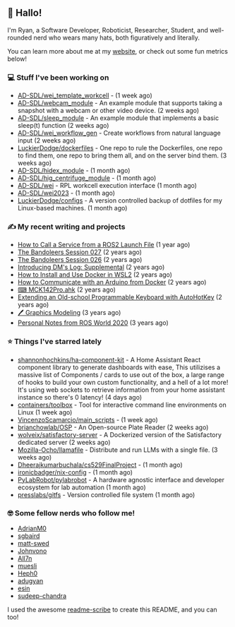 ## 👋 Hallo!

I'm Ryan, a Software Developer, Roboticist, Researcher, Student, and well-rounded nerd who wears many hats, both figuratively and literally.

You can learn more about me at my [website](https://ryandlewis.dev), or check out some fun metrics below!

### 💻 Stuff I've been working on

- [AD-SDL/wei_template_workcell](https://github.com/AD-SDL/wei_template_workcell) -  (1 week ago)
- [AD-SDL/webcam_module](https://github.com/AD-SDL/webcam_module) - An example module that supports taking a snapshot with a webcam or other video device. (2 weeks ago)
- [AD-SDL/sleep_module](https://github.com/AD-SDL/sleep_module) - An example module that implements a basic sleep(t) function (2 weeks ago)
- [AD-SDL/wei_workflow_gen](https://github.com/AD-SDL/wei_workflow_gen) - Create workflows from natural language input (2 weeks ago)
- [LuckierDodge/dockerfiles](https://github.com/LuckierDodge/dockerfiles) - One repo to rule the Dockerfiles, one repo to find them, one repo to bring them all, and on the server bind them. (3 weeks ago)
- [AD-SDL/hidex_module](https://github.com/AD-SDL/hidex_module) -  (1 month ago)
- [AD-SDL/hig_centrifuge_module](https://github.com/AD-SDL/hig_centrifuge_module) -  (1 month ago)
- [AD-SDL/wei](https://github.com/AD-SDL/wei) - RPL workcell execution interface (1 month ago)
- [AD-SDL/wei2023](https://github.com/AD-SDL/wei2023) -  (1 month ago)
- [LuckierDodge/configs](https://github.com/LuckierDodge/configs) - A version controlled backup of dotfiles for my Linux-based machines. (1 month ago)

### ✍ My recent writing and projects

- [How to Call a Service from a ROS2 Launch File](https://ryandlewis.dev/posts/callserviceinros2launch/) (1 year ago)
- [The Bandoleers Session 027](https://ryandlewis.dev/posts/ttrpg/thebandoleers027/) (2 years ago)
- [The Bandoleers Session 026](https://ryandlewis.dev/posts/ttrpg/thebandoleers026/) (2 years ago)
- [Introducing DM&#39;s Log: Supplemental](https://ryandlewis.dev/posts/ttrpg/introducingdmslog/) (2 years ago)
- [How to Install and Use Docker in WSL2](https://ryandlewis.dev/posts/howtowsldocker/) (2 years ago)
- [How to Communicate with an Arduino from Docker](https://ryandlewis.dev/posts/howtoarduinodocker/) (2 years ago)
- [⌨ MCK142Pro.ahk](https://ryandlewis.dev/projects/mck142pro/) (2 years ago)
- [Extending an Old-school Programmable Keyboard with AutoHotKey](https://ryandlewis.dev/posts/mck142pro/) (2 years ago)
- [🖊 Graphics Modeling](https://ryandlewis.dev/projects/graphics/) (3 years ago)
- [Personal Notes from ROS World 2020](https://ryandlewis.dev/posts/rosworld2020/) (3 years ago)

### ⭐ Things I've starred lately

- [shannonhochkins/ha-component-kit](https://github.com/shannonhochkins/ha-component-kit) - A Home Assistant React component library to generate dashboards with ease, This utilizises a massive list of Components / cards to use out of the box, a large range of hooks to build your own custom functionality, and a hell of a lot more! It&#39;s using web sockets to retrieve information from your home assistant instance so there&#39;s 0 latency! (4 days ago)
- [containers/toolbox](https://github.com/containers/toolbox) - Tool for interactive command line environments on Linux (1 week ago)
- [VincenzoScamarcio/main_scripts](https://github.com/VincenzoScamarcio/main_scripts) -  (1 week ago)
- [brianchowlab/OSP](https://github.com/brianchowlab/OSP) - An Open-source Plate Reader  (2 weeks ago)
- [wolveix/satisfactory-server](https://github.com/wolveix/satisfactory-server) - A Dockerized version of the Satisfactory dedicated server (2 weeks ago)
- [Mozilla-Ocho/llamafile](https://github.com/Mozilla-Ocho/llamafile) - Distribute and run LLMs with a single file. (3 weeks ago)
- [Dheerajkumarbuchala/cs529FinalProject](https://github.com/Dheerajkumarbuchala/cs529FinalProject) -  (1 month ago)
- [ironicbadger/nix-config](https://github.com/ironicbadger/nix-config) -  (1 month ago)
- [PyLabRobot/pylabrobot](https://github.com/PyLabRobot/pylabrobot) - A hardware agnostic interface and developer ecosystem for lab automation (1 month ago)
- [presslabs/gitfs](https://github.com/presslabs/gitfs) - Version controlled file system (1 month ago)

### 🤓 Some fellow nerds who follow me!

- [AdrianM0](https://github.com/AdrianM0)
- [sgbaird](https://github.com/sgbaird)
- [matt-swed](https://github.com/matt-swed)
- [Johnvono](https://github.com/Johnvono)
- [All7n](https://github.com/All7n)
- [muesli](https://github.com/muesli)
- [Heph0](https://github.com/Heph0)
- [adugyan](https://github.com/adugyan)
- [esin](https://github.com/esin)
- [sudeep-chandra](https://github.com/sudeep-chandra)

I used the awesome [readme-scribe](https://github.com/muesli/readme-scribe) to create this README, and you can too!
